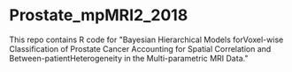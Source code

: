 # Prostate_mpMRI2_2018
This repo contains R code for "Bayesian Hierarchical Models forVoxel-wise Classification of Prostate Cancer Accounting for Spatial Correlation and Between-patientHeterogeneity in the Multi-parametric MRI Data."
